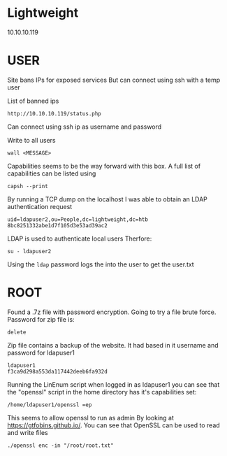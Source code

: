# Lightweight

10.10.10.119

# USER

Site bans IPs for exposed services
But can connect using ssh with a temp user

List of banned ips 
```
http://10.10.10.119/status.php
```

Can connect using ssh ip as username and password

Write to all users
```
wall <MESSAGE>
```


Capabilities seems to be the way forward with this box. A full list of capabilities can be listed
using 

```
capsh --print
```

By running a TCP dump on the localhost I was able to obtain an
LDAP authentication request

```
uid=ldapuser2,ou=People,dc=lightweight,dc=htb
8bc8251332abe1d7f105d3e53ad39ac2
```

LDAP is used to authenticate local users
Therfore:

```
su - ldapuser2
```

Using the ```ldap``` password logs the into the user to get the user.txt

# ROOT

Found a .7z file with password encryption. Going to try a file brute force.
Password for zip file is:

```
delete
```

Zip file contains a backup of the website. It had based in it username and password for ldapuser1

```
ldapuser1
f3ca9d298a553da117442deeb6fa932d
```

Running the LinEnum script when logged in as ldapuser1 you can see that the "openssl" script in the home 
directory has it's capabilities set:

```
/home/ldapuser1/openssl =ep
```

This seems to allow openssl to run as admin
By looking at https://gtfobins.github.io/. You can see that OpenSSL can be used to read and write files

```
./openssl enc -in "/root/root.txt"
```
